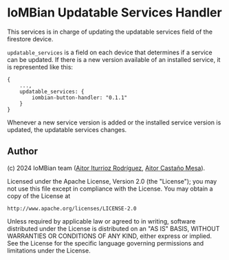 # IoMBian Updatable Services Handler

This services is in charge of updating the updatable services field of the firestore device.

`updatable_services` is a field on each device that determines if a service can be updated.
If there is a new version available of an installed service, it is represented like this:
```
{
    ...,
    updatable_services: {
        iombian-button-handler: "0.1.1"
    }
}
```

Whenever a new service version is added or the installed service version is updated, the updatable services changes.

## Author
(c) 2024 IoMBian team ([Aitor Iturrioz Rodríguez](https://github.com/bodiroga), [Aitor Castaño Mesa](https://github.com/aitorcas23)).

Licensed under the Apache License, Version 2.0 (the "License");
you may not use this file except in compliance with the License.
You may obtain a copy of the License at

    http://www.apache.org/licenses/LICENSE-2.0

Unless required by applicable law or agreed to in writing, software
distributed under the License is distributed on an "AS IS" BASIS,
WITHOUT WARRANTIES OR CONDITIONS OF ANY KIND, either express or implied.
See the License for the specific language governing permissions and
limitations under the License.
